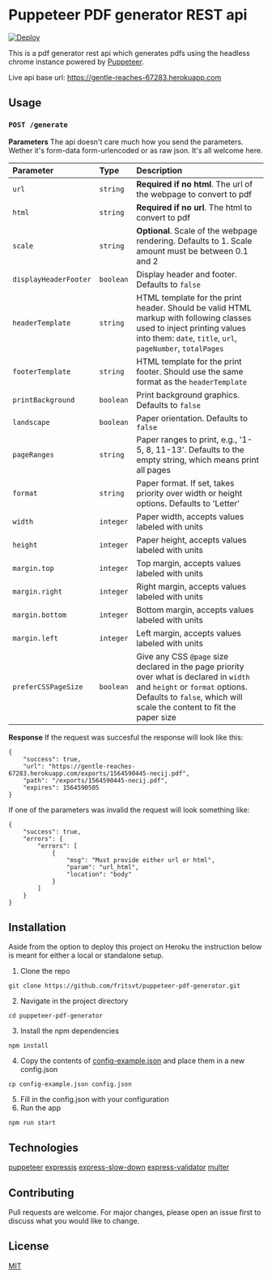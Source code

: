 # Puppeteer PDF generator REST api

[![Deploy](https://www.herokucdn.com/deploy/button.svg)](https://heroku.com/deploy)

This is a pdf generator rest api which generates pdfs using the headless chrome instance powered by [Puppeteer](https://github.com/GoogleChrome/puppeteer).

Live api base url: https://gentle-reaches-67283.herokuapp.com

## Usage
### `POST /generate`

**Parameters**
The api doesn't care much how you send the parameters. Wether it's form-data form-urlencoded or as raw json. It's all welcome here.

| Parameter | Type | Description |
| :--- | :--- | :--- |
| `url` | `string` | **Required if no html**. The url of the webpage to convert to pdf |
| `html` | `string` | **Required if no url**. The html to convert to pdf |
| `scale` | `string` | **Optional**. Scale of the webpage rendering. Defaults to 1. Scale amount must be between 0.1 and 2 |
| `displayHeaderFooter` | `boolean` | Display header and footer. Defaults to `false ` |
| `headerTemplate` | `string` | HTML template for the print header. Should be valid HTML markup with following classes used to inject printing values into them: `date`, `title`, `url`, `pageNumber`, `totalPages` |
| `footerTemplate` | `string` | HTML template for the print footer. Should use the same format as the `headerTemplate` |
| `printBackground` | `boolean` | Print background graphics. Defaults to `false` |
| `landscape` | `boolean` | Paper orientation. Defaults to `false` |
| `pageRanges` | `string` | Paper ranges to print, e.g., '1-5, 8, 11-13'. Defaults to the empty string, which means print all pages |
| `format` | `string` | Paper format. If set, takes priority over width or height options. Defaults to 'Letter' |
| `width` | `integer` | Paper width, accepts values labeled with units |
| `height` | `integer` | Paper height, accepts values labeled with units |
| `margin.top` | `integer` | Top margin, accepts values labeled with units |
| `margin.right` | `integer` | Right margin, accepts values labeled with units |
| `margin.bottom` | `integer` | Bottom margin, accepts values labeled with units |
| `margin.left` | `integer` | Left margin, accepts values labeled with units |
| `preferCSSPageSize` | `boolean` | Give any CSS `@page` size declared in the page priority over what is declared in `width` and `height` or `format` options. Defaults to `false`, which will scale the content to fit the paper size |

**Response**
If the request was succesful the response will look like this:
```
{
    "success": true,
    "url": "https://gentle-reaches-67283.herokuapp.com/exports/1564590445-necij.pdf",
    "path": "/exports/1564590445-necij.pdf",
    "expires": 1564590505
}
```

If one of the parameters was invalid the request will look something like:
```
{
    "success": true,
    "errors": {
        "errors": [
            {
                "msg": "Must provide either url or html",
                "param": "url_html",
                "location": "body"
            }
        ]
    }
}
```

## Installation

Aside from the option to deploy this project on Heroku the instruction below is meant for either a local or standalone setup.

1. Clone the repo
```
git clone https://github.com/fritsvt/puppeteer-pdf-generator.git
```
2. Navigate in the project directory
```
cd puppeteer-pdf-generator
```
3. Install the npm dependencies
```
npm install
```
4. Copy the contents of [config-example.json](config-example.json) and place them in a new config.json
```
cp config-example.json config.json
```
5. Fill in the config.json with your configuration
6. Run the app
```
npm run start
```

## Technologies
[puppeteer](https://github.com/GoogleChrome/puppeteer)
[expressjs](https://github.com/expressjs/express)
[express-slow-down](https://github.com/nfriedly/express-slow-down)
[express-validator](https://github.com/express-validator/express-validator)
[multer](https://github.com/expressjs/multer)

## Contributing
Pull requests are welcome. For major changes, please open an issue first to discuss what you would like to change.

## License
[MIT](LICENSE)